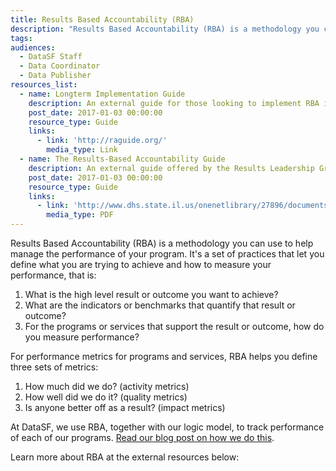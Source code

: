 ```yaml
---
title: Results Based Accountability (RBA)
description: "Results Based Accountability (RBA) is a methodology you can use to help manage the performance of your program. It's a set of practices that let you define what you are trying to achieve and how to measure your performance."
tags:
audiences:
  - DataSF Staff
  - Data Coordinator
  - Data Publisher
resources_list:
  - name: Longterm Implementation Guide
    description: An external guide for those looking to implement RBA in their organization
    post_date: 2017-01-03 00:00:00
    resource_type: Guide
    links:
      - link: 'http://raguide.org/'
        media_type: Link
  - name: The Results-Based Accountability Guide
    description: An external guide offered by the Results Leadership Group
    post_date: 2017-01-03 00:00:00
    resource_type: Guide
    links:
      - link: 'http://www.dhs.state.il.us/onenetlibrary/27896/documents/by_division/dchp/rfp/rbaguide.pdf'
        media_type: PDF
---
```



Results Based Accountability (RBA) is a methodology you can use to help manage the performance of your program. It's a set of practices that let you define what you are trying to achieve and how to measure your performance, that is:

1. What is the high level result or outcome you want to achieve?
2. What are the indicators or benchmarks that quantify that result or outcome?
3. For the programs or services that support the result or outcome, how do you measure performance?

For performance metrics for programs and services, RBA helps you define three sets of metrics:

1. How much did we do? (activity metrics)
2. How well did we do it? (quality metrics)
3. Is anyone better off as a result? (impact metrics)

At DataSF, we use RBA, together with our logic model, to track performance of each of our programs. [Read our blog post on how we do this](/blog/how-to-measure-open-data/).

Learn more about RBA at the external resources below: